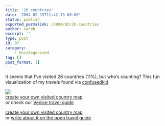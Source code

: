 ```yaml
---
title: '26 countries'
date: '2004-02-15T11:42:13-08:00'
status: publish
exported_permalink: /2004/02/26-countries
author: sarah
excerpt: ''
type: post
id: 97
category:
    - Uncategorized
tag: []
post_format: []
---
```

It seems that I’ve visited 26 countries (11%), but who’s counting? This fun visualization of my travels found via [confusedkid](http://www.confusedkid.com/primer/archives/001703.php)

![](http://www.world66.com/myworld66/visitedCountries/worldmap?visited=CAUSMXBBBSUVCRSVGTHNLCMADKFRDEGRISITLUNLPTESCHTRJPPH)  
[create your own visited country map](http://www.world66.com/myworld66)  
or check our [Venice travel guide](http://www.world66.com/europe/italy/veneto/venice)

[create your own visited country map](http://world66.com/myworld66)  
or [write about it on the open travel guide](http://www.world66.com)